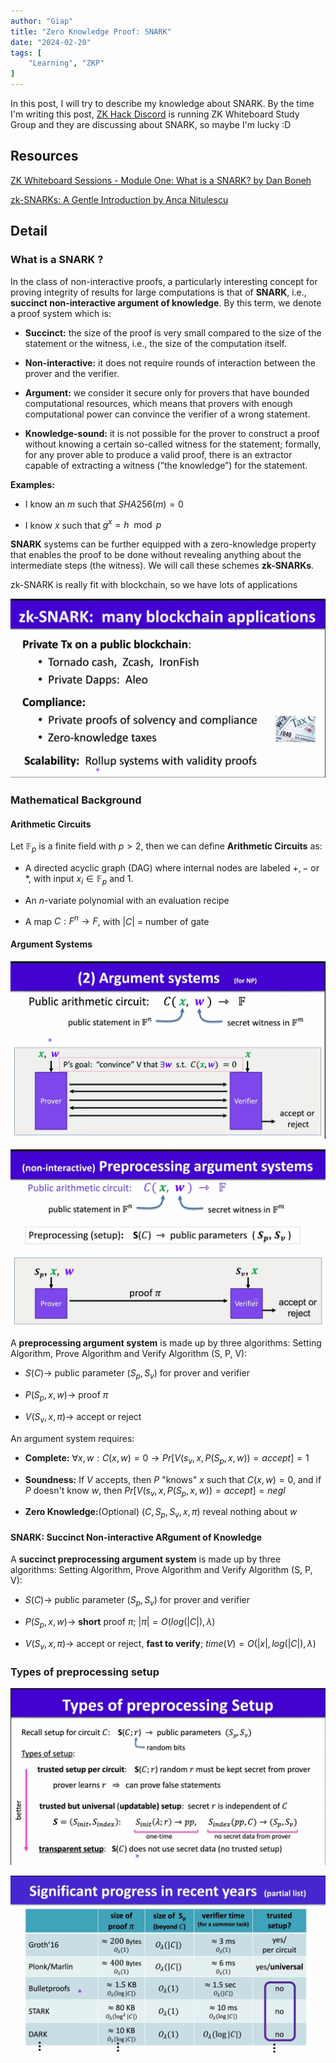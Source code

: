 ```yaml
---
author: "Giap"
title: "Zero Knowledge Proof: SNARK"
date: "2024-02-20"
tags: [
    "Learning", "ZKP"
]
---
```


In this post, I will try to describe my knowledge about SNARK. By the time I'm writing this post, [ZK Hack Discord](https://zkhack.dev/) is running ZK Whiteboard Study Group and they are discussing about SNARK, so maybe I'm lucky :D 

## Resources

[ZK Whiteboard Sessions - Module One: What is a SNARK? by Dan Boneh](https://www.youtube.com/watch?v=h-94UhJLeck)

[zk-SNARKs: A Gentle Introduction by Anca Nitulescu](https://www.di.ens.fr/~nitulesc/files/Survey-SNARKs.pdf)

## Detail

### What is a SNARK ?

In the class of non-interactive proofs, a particularly interesting concept for proving integrity of results for large computations is that of __SNARK__, i.e., __succinct non-interactive argument of knowledge__. By this term, we denote a proof system which is:

- __Succinct:__ the size of the proof is very small compared to the size of the statement or the witness, i.e., the size of the computation itself.

- __Non-interactive:__ it does not require rounds of interaction between the prover and the verifier.

- __Argument:__ we consider it secure only for provers that have bounded computational resources, which means that provers with enough computational power can convince the verifier of a wrong statement.

- __Knowledge-sound:__ it is not possible for the prover to construct a proof without knowing a certain so-called witness for the statement; formally, for any prover able to produce a valid proof, there is an extractor capable of extracting a witness (”the knowledge”) for the statement.

__Examples:__

- I know an $m$ such that $SHA256(m) = 0$

- I know $x$ such that $g^x = h \mod p$

__SNARK__ systems can be further equipped with a zero-knowledge property that enables the proof to be done without revealing anything about the intermediate steps (the witness). We will call these schemes __zk-SNARKs__.

zk-SNARK is really fit with blockchain, so we have lots of applications

![Image alt](https://raw.githubusercontent.com/Giapppp/Giapppp.github.io/main/static/images/zkp2_1.png)

### Mathematical Background

#### Arithmetic Circuits

Let $\mathbb{F}_p$ is a finite field with $p > 2$, then we can define __Arithmetic Circuits__ as: 

- A directed acyclic graph (DAG) where internal nodes are labeled $+, -$ or $*$, with input $x_i \in \mathbb{F}_p$ and $1$. 

- An $n$-variate polynomial with an evaluation recipe

- A map $C: F^n \to F$, with $|C|$ = number of gate

#### Argument Systems

![Image alt](https://raw.githubusercontent.com/Giapppp/Giapppp.github.io/main/static/images/zkp2_2.png)

![Image alt](https://raw.githubusercontent.com/Giapppp/Giapppp.github.io/main/static/images/zkp2_3.png)

A __preprocessing argument system__ is made up by three algorithms: Setting Algorithm, Prove Algorithm and Verify Algorithm (S, P, V):

- $S(C) \to$ public parameter $(S_p, S_v)$ for prover and verifier

- $P(S_p, x, w) \to$ proof $\pi$

- $V(S_v, x, \pi) \to$ accept or reject

An argument system requires:

- __Complete:__ $\forall x, w: C(x, w) = 0 \to Pr[V(s_v, x, P(S_p, x, w)) = accept] = 1$

- __Soundness:__ If $V$ accepts, then $P$ "knows" $x$ such that $C(x, w) = 0$, and if $P$ doesn't know $w$, then $Pr[V(s_v, x, P(S_p, x, w)) = accept] = negl$

- __Zero Knowledge:__(Optional) $(C, S_p, S_v, x, \pi)$ reveal nothing about $w$

#### SNARK: Succinct Non-interactive ARgument of Knowledge

A __succinct preprocessing argument system__ is made up by three algorithms: Setting Algorithm, Prove Algorithm and Verify Algorithm (S, P, V):

- $S(C) \to$ public parameter $(S_p, S_v)$ for prover and verifier

- $P(S_p, x, w) \to$ __short__ proof $\pi$; $|\pi| = O(log(|C|), \lambda)$

- $V(S_v, x, \pi) \to$ accept or reject, __fast to verify__; $time(V) = O(|x|, log(|C|), \lambda)$

### Types of preprocessing setup

![Image alt](https://raw.githubusercontent.com/Giapppp/Giapppp.github.io/main/static/images/zkp2_4.png)

![Image alt](https://raw.githubusercontent.com/Giapppp/Giapppp.github.io/main/static/images/zkp2_5.png)


